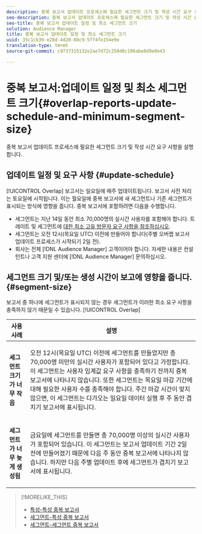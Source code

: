 ```yaml
---
description: 중복 보고서 업데이트 프로세스에 필요한 세그먼트 크기 및 작성 시간 요구 사항을 설명합니다.
seo-description: 중복 보고서 업데이트 프로세스에 필요한 세그먼트 크기 및 작성 시간 요구 사항을 설명합니다.
seo-title: 중복 보고서 업데이트 일정 및 최소 세그먼트 크기
solution: Audience Manager
title: 중복 보고서 업데이트 일정 및 최소 세그먼트 크기
uuid: 35c1cb39-e28d-4d20-88c9-5ff4fe154e9e
translation-type: tm+mt
source-git-commit: c9737315132e2ae7d72c250d8c196abe8d9e0e43

---
```



# 중복 보고서:업데이트 일정 및 최소 세그먼트 크기{#overlap-reports-update-schedule-and-minimum-segment-size}

중복 보고서 업데이트 프로세스에 필요한 세그먼트 크기 및 작성 시간 요구 사항을 설명합니다.

## 업데이트 일정 및 요구 사항 {#update-schedule}

[!UICONTROL Overlap] 보고서는 일요일에 매주 업데이트됩니다. 보고서 사전 처리는 토요일에 시작됩니다. 이는 월요일에 중복 보고서에 새 세그먼트나 기존 세그먼트가 표시되는 방식에 영향을 줍니다. 중복 보고서에 포함하려면 다음을 수행합니다.

* 세그먼트는 지난 14일 동안 최소 70,000명의 실시간 사용자를 포함해야 합니다. 트레이트 및 세그먼트에 [대한 최소 고유 방문자 요구 사항을 참조하십시오](../../reporting/report-sampling.md#data-sampling-ratio).
* 세그먼트는 오전 12시(목요일 UTC) 이전에 만들어야 합니다(주별 오버랩 보고서 업데이트 프로세스가 시작되기 2일 전).
* 회사는 전체 [!DNL Audience Manager] 고객이어야 합니다. 자세한 내용은 컨설턴트나 고객 지원 센터에 [!DNL Audience Manager] 문의하십시오.

## 세그먼트 크기 및/또는 생성 시간이 보고에 영향을 줍니다. {#segment-size}

보고서 중 하나에 세그먼트가 표시되지 않는 경우 세그먼트가 이러한 최소 요구 사항을 충족하지 않기 때문일 수 있습니다. [!UICONTROL Overlap]

<table id="table_BE2937C1FA314BBDBD1D026321D6E6B1"> 
 <thead> 
  <tr> 
   <th colname="col1" class="entry"> 사용 사례 </th> 
   <th colname="col2" class="entry"> 설명 </th> 
  </tr> 
 </thead>
 <tbody> 
  <tr> 
   <td colname="col1"> <p> <b>세그먼트 크기가 너무 작음</b> </p> </td> 
   <td colname="col2"> <p>오전 12시(목요일 UTC) 이전에 세그먼트를 만들었지만 총 70,000명 미만의 실시간 사용자가 포함되어 있다고 가정합니다. 이 세그먼트는 사용자 임계값 요구 사항을 충족하기 전까지 <span class="wintitle"> 중복</span> 보고서에 나타나지 않습니다. 또한 세그먼트는 목요일 마감 기간에 대해 필요한 사용자 수를 충족해야 합니다. 주간 마감 시간이 맞지 않으면, 이 세그먼트는 다가오는 일요일 <span class="wintitle"> 데이터</span> 실행 후 주 동안 겹치기 보고서에 표시됩니다. </p> </td> 
  </tr> 
  <tr> 
   <td colname="col1"> <p> <b>세그먼트가 너무 늦게 생성됨</b> </p> </td> 
   <td colname="col2"> <p>금요일에 세그먼트를 만들면 총 70,000명 이상의 실시간 사용자가 포함되어 있습니다. 이 세그먼트는 보고서 업데이트 <span class="wintitle"> 기간</span> 2일 전에 만들어졌기 때문에 다음 주 동안 중복 보고서에 나타나지 않습니다. 하지만 다음 주별 업데이트 후에 세그먼트가 겹치기 <span class="wintitle"> 보고서에</span> 표시됩니다. </p> </td> 
  </tr> 
 </tbody> 
</table>

>[!MORELIKE_THIS]
>
>* [특성-특성 중복 보고서](../../reporting/dynamic-reports/trait-trait-overlap-report.md#trait-to-trait-overlap-report)
>* [세그먼트-특성 중복 보고서](../../reporting/dynamic-reports/segment-trait-overlap-report.md)
>* [세그먼트-세그먼트 중복 보고서](../../reporting/dynamic-reports/segment-segment-overlap-report.md)

